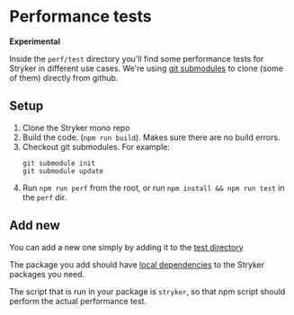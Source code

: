 # Performance tests

**Experimental**

Inside the `perf/test` directory you'll find some performance tests for Stryker in different use cases.
We're using [git submodules](https://git-scm.com/book/en/v2/Git-Tools-Submodules) to clone (some of them) directly
from github.

## Setup

1. Clone the Stryker mono repo
2. Build the code. (`npm run build`). Makes sure there are no build errors.
3. Checkout git submodules. For example:
    ```
    git submodule init 
    git submodule update
    ```
4. Run `npm run perf` from the root, or run `npm install && npm run test` in the `perf` dir.

## Add new

You can add a new one simply
by adding it to the [test directory](https://github.com/stryker-mutator/stryker/tree/master/perf/test)

The package you add should have [local dependencies](https://github.com/nicojs/node-install-local#install-local) to
the Stryker packages you need.

The script that is run in your package is `stryker`, so that npm script should perform the actual performance test.
